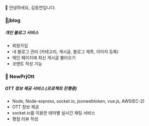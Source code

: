 👋 안녕하세요, 김동연입니다.

### 👀jblog
##### 개인 블로그 서비스

- 회원가입
- 내 블로그 관리 (카테고리, 게시글, 블로그 제목, 이미지 등록)
- 메인 페이지에 최신 게시글 불러오기
- 코멘트 작성 기능

### 👀 NewPrjOtt
##### OTT 정보 제공 서비스 (프로젝트 진행중)

- Node, Node-express, socket.io, jsonwebtoken, vue.js, AWS(EC-2)
- OTT 정보 제공
- socket.io를 이용한 테마별 실시간 채팅 서비스
- 평점 리뷰 작성


<!---
dy-kim92/dy-kim92 is a ✨ special ✨ repository because its `README.md` (this file) appears on your GitHub profile.
You can click the Preview link to take a look at your changes.
--->
